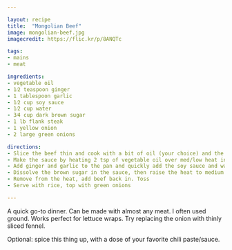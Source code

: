 ```yaml
---

layout: recipe
title:  "Mongolian Beef"
image: mongolian-beef.jpg
imagecredit: https://flic.kr/p/8ANQTc

tags:
- mains
- meat

ingredients:
- vegetable oil
- 1⁄2 teaspoon ginger
- 1 tablespoon garlic
- 1⁄2 cup soy sauce
- 1⁄2 cup water
- 3⁄4 cup dark brown sugar
- 1 lb flank steak
- 1 yellow onion
- 2 large green onions

directions:
- Slice the beef thin and cook with a bit of oil (your choice) and the yellow onion (cut into petals) in a medium saucepan. Set aside when done.
- Make the sauce by heating 2 tsp of vegetable oil over med/low heat in the same pan. Don't get the oil too hot.
- Add ginger and garlic to the pan and quickly add the soy sauce and water before the garlic scorches.
- Dissolve the brown sugar in the sauce, then raise the heat to medium and boil the sauce for 2-3 minutes or until the sauce thickens.
- Remove from the heat, add beef back in. Toss
- Serve with rice, top with green onions

---
```


A quick go-to dinner. Can be made with almost any meat. I often used ground. Works perfect for lettuce wraps. Try replacing the onion with thinly sliced fennel.

Optional: spice this thing up, with a dose of your favorite chili paste/sauce.
